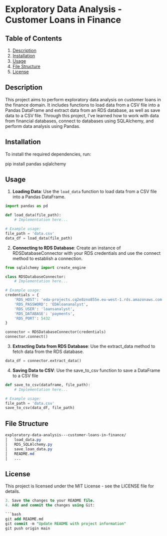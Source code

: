 # Exploratory Data Analysis - Customer Loans in Finance

## Table of Contents

1. [Description](#description)
2. [Installation](#installation)
3. [Usage](#usage)
4. [File Structure](#file-structure)
5. [License](#license)

## Description

This project aims to perform exploratory data analysis on customer loans in the finance domain. It includes functions to load data from a CSV file into a Pandas DataFrame and extract data from an RDS database, as well as save data to a CSV file. Through this project, I've learned how to work with data from financial databases, connect to databases using SQLAlchemy, and perform data analysis using Pandas.

## Installation

To install the required dependencies, run:

pip install pandas sqlalchemy


## Usage

1. **Loading Data**: Use the `load_data` function to load data from a CSV file into a Pandas DataFrame.

```python
import pandas as pd

def load_data(file_path):
    # Implementation here...

# Example usage:
file_path = 'data.csv'
data_df = load_data(file_path)
```
2. **Connecting to RDS Database**: Create an instance of RDSDatabaseConnector with your RDS credentials and use the connect method to establish a connection.

```python
from sqlalchemy import create_engine

class RDSDatabaseConnector:
    # Implementation here...

# Example usage:
credentials = {
    'RDS_HOST': 'eda-projects.cq2e8zno855e.eu-west-1.rds.amazonaws.com',
    'RDS_PASSWORD': 'EDAloananalyst',
    'RDS_USER': 'loansanalyst',
    'RDS_DATABASE': 'payments',
    'RDS_PORT': 5432
}

connector = RDSDatabaseConnector(credentials)
connector.connect()
```
3. **Extracting Data from RDS Database**: Use the extract_data method to fetch data from the RDS database.
```python
data_df = connector.extract_data()
```
4. **Saving Data to CSV**: Use the save_to_csv function to save a DataFrame to a CSV file
```python
def save_to_csv(dataframe, file_path):
    # Implementation here...

# Example usage:
file_path = 'data.csv'
save_to_csv(data_df, file_path)
```
## File Structure
```css
exploratory-data-analysis---customer-loans-in-finance/
│   load_data.py
│   RDS_SQLAlchemy.py
│   save_loan_data.py
│   README.md
│   ...
```
## License
This project is licensed under the MIT License - see the LICENSE file for details.

```sql
3. Save the changes to your README file.
4. Add and commit the changes using Git:

```bash
git add README.md
git commit -m "Update README with project information"
git push origin main
```

